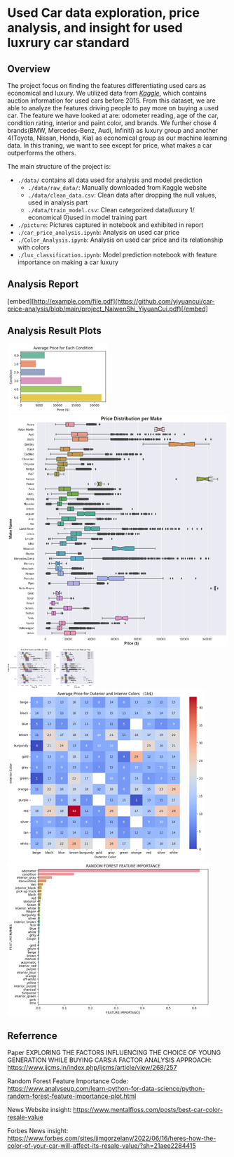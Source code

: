 # Used Car data exploration, price analysis, and insight for used luxrury car standard

## Overview

The project focus on finding the features differentiating used cars as economical and luxury. We utilized data from [*Kaggle*](https://www.kaggle.com/datasets/tunguz/used-car-auction-prices), which contains auction information for used cars before 2015. From this dataset, we are able to analyze the features driving people to pay more on buying a used car. The feature we have looked at are: odometer reading, age of the car, condition rating, interior and paint color, and brands. We further chose 4 brands(BMW, Mercedes-Benz, Audi, Infiniti) as luxury group and another 4(Toyota, Nissan, Honda, Kia) as economical group as our machine learning data. In this traning, we want to see except for price, what makes a car outperforms the others.

The main structure of the project is:
- `./data/` contains all data used for analysis and model prediction
  - `./data/raw_data/`: Manually downloaded from Kaggle website
  - `./data/clean_data.csv`: Clean data after dropping the null values, used in analysis part
  - `./data/train_model.csv`: Clean categorized data(luxury 1/ economical 0)used in model training part
- `./picture`: Pictures captured in notebook and exhibited in report
- `./car_price_analysis.ipynb`: Analysis on used car price
- `./Color_Analysis.ipynb`: Analysis on used car price and its relationship with colors
- `./lux_classification.ipynb`: Model prediction notebook with feature importance on making a car luxury
## Analysis Report
[embed][http://example.com/file.pdf](https://github.com/yiyuancui/car-price-analysis/blob/main/project_NaiwenShi_YiyuanCui.pdf)[/embed]

## Analysis Result Plots
<img src="./pictures/avgPrice_condition.png" style="zoom:50%;" />
<img src="./pictures/Price_perMake.png" style="zoom:0%;" />
<img src="./pictures/price_perMake_BMA.png" style="zoom:20%;" />
<img src="./pictures/price_perMakeHTN.png" style="zoom:20%;" />
<img src="./pictures/heatmap_pricecolor.png" style="zoom:50%;" />
<img src="./pictures/feature_importance_noPrice.png" style="zoom:50%;" />



## Referrence
Paper EXPLORING THE FACTORS INFLUENCING THE CHOICE OF YOUNG GENERATION WHILE BUYING CARS:A FACTOR ANALYSIS APPROACH: https://www.ijcms.in/index.php/ijcms/article/view/268/257

Random Forest Feature Importance Code: https://www.analyseup.com/learn-python-for-data-science/python-random-forest-feature-importance-plot.html

News Website insight: https://www.mentalfloss.com/posts/best-car-color-resale-value

Forbes News insight: https://www.forbes.com/sites/jimgorzelany/2022/06/16/heres-how-the-color-of-your-car-will-affect-its-resale-value/?sh=21aee2284415
